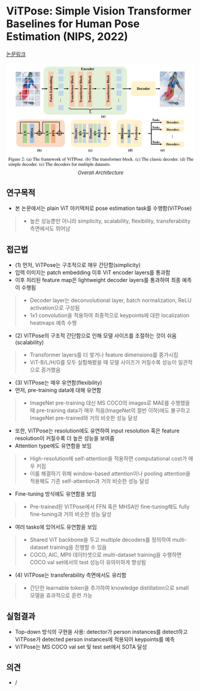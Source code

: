 # ViTPose: Simple Vision Transformer Baselines for Human Pose Estimation (NIPS, 2022)

[논문링크](https://proceedings.neurips.cc/paper_files/paper/2022/hash/fbb10d319d44f8c3b4720873e4177c65-Abstract-Conference.html)

<p align="center">
    <img width="600" alt='fig1' src="./img/13_18_01.png?raw=true"></br>
    <em><font size=2>Overall Architecture</font></em>
</p>

## 연구목적
- 본 논문에서는 plain ViT 아키텍처로 pose estimation task를 수행함(ViTPose)
> - 높은 성능뿐만 아니라 simplicity, scalability, flexibility, transferability 측면에서도 뛰어남

## 접근법
- (1) 먼저, ViTPose는 구조적으로 매우 간단함(simplicity)
- 입력 이미지는 patch embedding 이후 ViT encoder layers를 통과함
- 이후 처리된 feature map은 lightweight decoder layers를 통과하여 최종 예측이 수행됨
> - Decoder layer는 deconvolutional layer, batch normalization, ReLU activation으로 구성됨
> - 1x1 convolution을 적용하여 최종적으로 keypoints에 대한 localization heatmaps 예측 수행
- (2) ViTPose의 구조적 간단함으로 인해 모델 사이즈를 조절하는 것이 쉬움(scalability)
> - Transformer layers를 더 쌓거나 feature dimensions를 중가시킴
> - ViT-B/L/H/G를 모두 실험해봤을 때 모델 사이즈가 커질수록 성능이 일관적으로 증가했음
- (3) ViTPose는 매우 유연함(flexibility)
- 먼저, pre-training data에 대해 유연함
> - ImageNet pre-training 대신 MS COCO의 images로 MAE를 수행했을 때 pre-training data가 매우 적음(ImageNet의 절반 이하)에도 불구하고 ImageNet pre-trained와 거의 비슷한 성능 달성
- 또한, ViTPose는 resolution에도 유연하여 input resolution 혹은 feature resolution이 커질수록 더 높은 성능을 보여줌
- Attention type에도 유연함을 보임
> - High-resolution에 self-attention을 적용하면 computational cost가 매우 커짐
> - 이를 해결하기 위해 window-based attention이나 pooling attention을 적용해도 기존 self-attention과 거의 비슷한 성능 달성
- Fine-tuning 방식에도 유연함을 보임
> - Pre-trained된 ViTPose에서 FFN 혹은 MHSA만 fine-tuning해도 fully fine-tuning과 거의 비슷한 성능 달성
- 여러 tasks에 있어서도 유연함을 보임
> - Shared ViT backbone을 두고 multiple decoders를 정의하여 multi-dataset training을 진행할 수 있음
> - COCO, AIC, MPII 데이터셋으로 multi-dataset training을 수행하면 COCO val set에서의 test 성능이 유의미하게 향상됨
- (4) ViTPose는 transferability 측면에서도 유리함
> - 간단한 learnable token을 추가하여 knowledge distillation으로 small 모델을 효과적으로 훈련 가능

## 실험결과
- Top-down 방식의 구현을 사용: detector가 person instances를 detect하고 ViTPose가 detected person instances에 적용되어 keypoints를 예측
- ViTPose는 MS COCO val set 및 test set에서 SOTA 달성

## 의견
- /